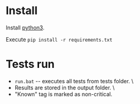 # Install

Install [python3](https://www.python.org/).

Execute `pip install -r requirements.txt`

# Tests run

* `run.bat` -- executes all tests from tests folder. \
* Results are stored in the output folder. \
* "Known" tag is marked as non-critical.
